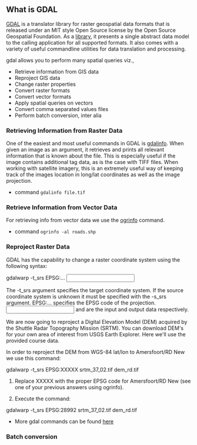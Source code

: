 ## What is GDAL
[GDAL](http://www.gdal.org) is a translator library for raster geospatial data formats that is released under an MIT style Open Source license by the Open Source Geospatial Foundation. As a [library](https://data-flair.training/blogs/python-libraries/), it presents a single abstract data model to the calling application for all supported formats. It also comes with a variety of useful commandline utilities for data translation and processing.

gdal allows you to perform many spatial queries viz., 
   * Retrieve information from GIS data
   * Reproject GIS data
   * Change raster properties
   * Convert raster formats
   * Convert vector formats
   * Apply spatial queries on vectors
   * Convert comma separated values files
   * Perform batch conversion, inter alia

### Retrieving Information from Raster Data
One of the easiest and most useful commands in GDAL is [gdalinfo](https://gdal.org/programs/gdalinfo.html). When given an image as an argument, it retrieves and prints all relevant information that is known about the file. This is especially useful if the image contains additional tag data, as is the case with TIFF files. When working with satellite imagery, this is an extremely useful way of keeping track of the images location in long/lat coordinates as well as the image projection.

* command `gdalinfo file.tif`
### Retrieve Information from Vector Data
For retrieving info from vector data we use the [ogrinfo](https://gdal.org/programs/ogrinfo.html) command.

* command `ogrinfo -al roads.shp`
### Reproject Raster Data
GDAL has the capability to change a raster coordinate system using the following syntax:

gdalwarp -t_srs EPSG:... <input> <output>

The -t_srs argument specifies the target coordinate system. If the source coordinate system is unknown it must be specified with the -s_srs argument. EPSG:... specifies the EPSG code of the projection. <input> and <output> are the input and output data respectively.

We are now going to reproject a Digital Elevation Model (DEM) acquired by the Shuttle Radar Topography Mission (SRTM). You can  download DEM's for your own area of interest from USGS Earth Explorer. Here we'll use the provided course data.

In order to reproject the DEM from WGS-84 lat/lon to Amersfoort/RD New we use this command:

gdalwarp -t_srs EPSG:XXXXX srtm_37_02.tif dem_rd.tif

1. Replace XXXXX with the proper EPSG code for Amersfoort/RD New (see one of your previous answers using ogrinfo).

2. Execute the command:

gdalwarp -t_srs EPSG:28992 srtm_37_02.tif dem_rd.tif <ENTER>

* More gdal commands can be found [here](https://gdal.org/drivers/raster/index.html)

### Batch conversion
